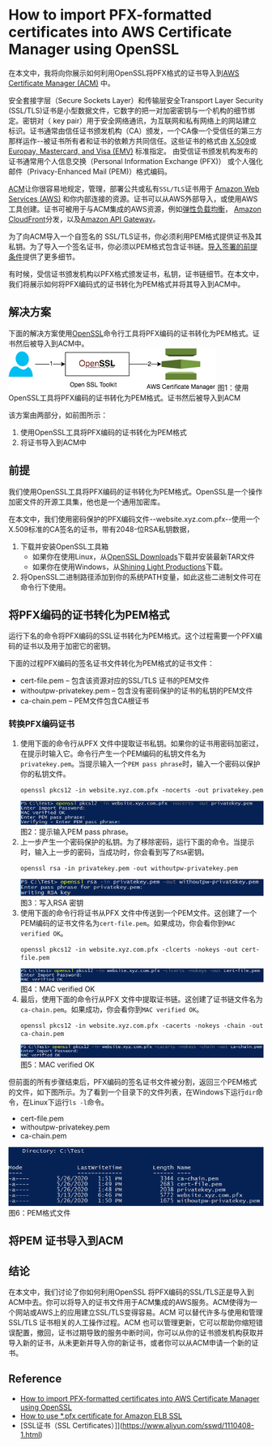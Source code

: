 # How to import PFX-formatted certificates into AWS Certificate Manager using OpenSSL
在本文中，我将向你展示如何利用OpenSSL将PFX格式的证书导入到[AWS Certificate Manager (ACM)](http://aws.amazon.com/acm) 中。

安全套接字层（Secure Sockets Layer）和传输层安全Transport Layer Security (SSL/TLS)证书是小型数据文件，它数字的把一对加密密钥与一个机构的细节绑定。密钥对（ key pair）用于安全网络通讯，为互联网和私有网络上的网站建立标识。证书通常由信任证书颁发机构（CA）颁发，一个CA像一个受信任的第三方那样运作--被证书所有者和证书的依赖方共同信任。这些证书的格式由 [X.509](https://en.wikipedia.org/wiki/X.509)或 [Europay, Mastercard, and Visa (EMV)](https://en.wikipedia.org/wiki/EMV#EMV_certificates) 标准指定。 由受信证书颁发机构发布的证书通常用个人信息交换（Personal Information Exchange (PFX)） 或个人强化邮件（Privacy-Enhanced Mail (PEM)）格式编码。

[ACM](https://aws.amazon.com/certificate-manager/)让你很容易地规定，管理，部署公共或私有`SSL/TLS`证书用于 [Amazon Web Services (AWS)](http://aws.amazon.com/) 和你内部连接的资源。证书可以从AWS外部导入，或使用AWS工具创建。证书可被用于与ACM集成的AWS资源，例如[弹性负载均衡](http://aws.amazon.com/elasticloadbalancing)， [Amazon CloudFront](http://aws.amazon.com/cloudfront)分发，以及[Amazon API Gateway](https://aws.amazon.com/api-gateway)。

为了向ACM导入一个自签名的 SSL/TLS证书，你必须利用PEM格式提供证书及其私钥。为了导入一个签名证书，你必须以PEM格式包含证书链。[导入签署的前提条件](https://docs.aws.amazon.com/acm/latest/userguide/import-certificate-prerequisites.html)提供了更多细节。

有时候，受信证书颁发机构以PFX格式颁发证书，私钥，证书链细节。在本文中，我们将展示如何将PFX编码式的证书转化为PEM格式并将其导入到ACM中。
## 解决方案
下面的解决方案使用[OpenSSL](https://www.openssl.org/)命令行工具将PFX编码的证书转化为PEM格式。证书然后被导入到ACM中。
![](images/Import-PFX-AWS-Certificate-Manager-Figure1.png)
图1：使用OpenSSL工具将PFX编码的证书转化为PEM格式。证书然后被导入到ACM

该方案由两部分，如前图所示：
1. 使用OpenSSL工具将PFX编码的证书转化为PEM格式
2. 将证书导入到ACM中
## 前提
我们使用OpenSSL工具将PFX编码的证书转化为PEM格式。OpenSSL是一个操作加密文件的开源工具集，他也是一个通用加密库。

在本文中，我们使用密码保护的PFX编码文件--website.xyz.com.pfx--使用一个X.509标准的CA签名的证书，带有2048-位RSA私钥数据，
1. 下载并安装OpenSSL工具箱
   - 如果你在使用Linux，从[OpenSSL Downloads](https://www.openssl.org/source/)下载并安装最新TAR文件
   - 如果你在使用Windows，从[Shining Light Productions](http://slproweb.com/products/Win32OpenSSL.html)下载。
2. 将OpenSSL二进制路径添加到你的系统PATH变量，如此这些二进制文件可在命令行下使用。
## 将PFX编码的证书转化为PEM格式
运行下名的命令将PFX编码的SSL证书转化为PEM格式。这个过程需要一个PFX编码的证书以及用于加密它的密钥。

下面的过程PFX编码的签名证书文件转化为PEM格式的证书文件：
- cert-file.pem – 包含该资源对应的SSL/TLS 证书的PEM文件
- withoutpw-privatekey.pem – 包含没有密码保护的证书的私钥的PEM文件
- ca-chain.pem – PEM文件包含CA根证书
### 转换PFX编码证书
1. 使用下面的命令行从PFX 文件中提取证书私钥。如果你的证书用密码加密过，在提示时输入它。命令行产生一个PEM编码的私钥文件名为`privatekey.pem`。当提示输入一个`PEM pass phrase`时，输入一个密码以保护你的私钥文件。
   ```
   openssl pkcs12 -in website.xyz.com.pfx -nocerts -out privatekey.pem
   ```
   ![提示输入PEM pass phrase](images/Import-PFX-AWS-Certificate-Manager-Figure2.png)
   图2：提示输入PEM pass phrase。
2. 上一步产生一个密码保护的私钥。为了移除密码，运行下面的命令。当提示时，输入上一步的密码，当成功时，你会看到写了`RSA`密钥。
   ```
   openssl rsa -in privatekey.pem -out withoutpw-privatekey.pem
   ```
   ![写入RSA 密钥](images/Import-PFX-AWS-Certificate-Manager-Figure3.png)
   图3：写入RSA 密钥
3. 使用下面的命令行将证书从PFX 文件中传送到一个PEM文件。这创建了一个PEM编码的证书文件名为`cert-file.pem`。如果成功，你会看你到`MAC verified OK`。
   ```
   openssl pkcs12 -in website.xyz.com.pfx -clcerts -nokeys -out cert-file.pem
   ```
   ![MAC verified OK](images/Import-PFX-AWS-Certificate-Manager-Figure4.png)
   图4：MAC verified OK
4. 最后，使用下面的命令行从PFX 文件中提取证书链。这创建了证书链文件名为`ca-chain.pem`。如果成功，你会看你到`MAC verified OK`。
   ```
   openssl pkcs12 -in website.xyz.com.pfx -cacerts -nokeys -chain -out ca-chain.pem
   ```
   ![MAC verified OK](images/Import-PFX-AWS-Certificate-Manager-Figure5.png)
   图5：MAC verified OK

但前面的所有步骤结束后，PFX编码的签名证书文件被分割，返回三个PEM格式的文件，如下图所示。为了看到一个目录下的文件列表，在Windows下运行`dir`命令，在Linux下运行`ls -l`命令。
- cert-file.pem
- withoutpw-privatekey.pem
- ca-chain.pem

![PEM格式文件](images/Import-PFX-AWS-Certificate-Manager-Figure6.png)
图6：PEM格式文件
## 将PEM 证书导入到ACM
## 结论
在本文中，我们讨论了你如何利用OpenSSL 将PFX编码的SSL/TLS正是导入到ACM中去。你可以将导入的证书文件用于ACM集成的AWS服务。ACM使得为一个网站或AWS上的应用建立SSL/TLS变得容易。ACM 可以替代许多与使用和管理SSL/TLS 证书相关的人工操作过程。ACM 也可以管理更新，它可以帮助你缩短错误配置，撤回，证书过期导致的服务中断时间，你可以从你的证书颁发机构获取并导入新的证书，从未更新并导入你的新证书，或者你可以从ACM申请一个新的证书。



## Reference
- [How to import PFX-formatted certificates into AWS Certificate Manager using OpenSSL](https://aws.amazon.com/blogs/security/how-to-import-pfx-formatted-certificates-into-aws-certificate-manager-using-openssl/)
- [How to use *.pfx certificate for Amazon ELB SSL](https://stackoverflow.com/questions/36156917/how-to-use-pfx-certificate-for-amazon-elb-ssl)
- [SSL证书（SSL Certificates）]](https://www.aliyun.com/sswd/1110408-1.html)